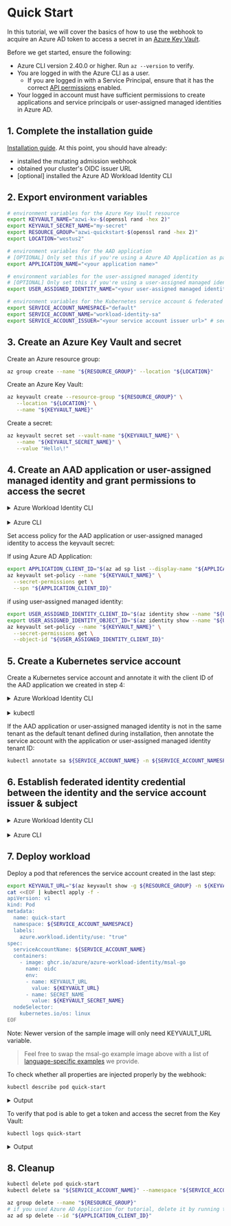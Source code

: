 # Quick Start

<!-- toc -->

In this tutorial, we will cover the basics of how to use the webhook to acquire an Azure AD token to access a secret in an [Azure Key Vault][1].

Before we get started, ensure the following:

* Azure CLI version 2.40.0 or higher. Run `az --version` to verify.
*  You are logged in with the Azure CLI as a user.
   *  If you are logged in with a Service Principal, ensure that it has the correct [API permissions][14] enabled.
*  Your logged in account must have sufficient permissions to create applications and service principals or user-assigned managed identities in Azure AD.

## 1. Complete the installation guide

[Installation guide][13]. At this point, you should have already:
- installed the mutating admission webhook
- obtained your cluster's OIDC issuer URL
- [optional] installed the Azure AD Workload Identity CLI

## 2. Export environment variables

```bash
# environment variables for the Azure Key Vault resource
export KEYVAULT_NAME="azwi-kv-$(openssl rand -hex 2)"
export KEYVAULT_SECRET_NAME="my-secret"
export RESOURCE_GROUP="azwi-quickstart-$(openssl rand -hex 2)"
export LOCATION="westus2"

# environment variables for the AAD application
# [OPTIONAL] Only set this if you're using a Azure AD Application as part of this tutorial
export APPLICATION_NAME="<your application name>"

# environment variables for the user-assigned managed identity
# [OPTIONAL] Only set this if you're using a user-assigned managed identity as part of this tutorial
export USER_ASSIGNED_IDENTITY_NAME="<your user-assigned managed identity name>"

# environment variables for the Kubernetes service account & federated identity credential
export SERVICE_ACCOUNT_NAMESPACE="default"
export SERVICE_ACCOUNT_NAME="workload-identity-sa"
export SERVICE_ACCOUNT_ISSUER="<your service account issuer url>" # see section 1.1 on how to get the service account issuer url
```

## 3. Create an Azure Key Vault and secret

Create an Azure resource group:

```bash
az group create --name "${RESOURCE_GROUP}" --location "${LOCATION}"
```

Create an Azure Key Vault:

```bash
az keyvault create --resource-group "${RESOURCE_GROUP}" \
   --location "${LOCATION}" \
   --name "${KEYVAULT_NAME}"
```

Create a secret:

```bash
az keyvault secret set --vault-name "${KEYVAULT_NAME}" \
   --name "${KEYVAULT_SECRET_NAME}" \
   --value "Hello\!"
```

## 4. Create an AAD application or user-assigned managed identity and grant permissions to access the secret

<details>
<summary>Azure Workload Identity CLI</summary>

> NOTE: `azwi` currently only supports Azure AD Applications. If you want to use a user-assigned managed identity, skip this section and follow the steps in the Azure CLI section.

```bash
azwi serviceaccount create phase app --aad-application-name "${APPLICATION_NAME}"
```

<details>
<summary>Output</summary>

```
INFO[0000] No subscription provided, using selected subscription from Azure CLI: REDACTED
INFO[0005] [aad-application] created an AAD application  clientID=REDACTED name=azwi-test objectID=REDACTED
WARN[0005] --service-principal-name not specified, falling back to AAD application name
INFO[0005] [aad-application] created service principal   clientID=REDACTED name=azwi-test objectID=REDACTED
```

</details>

</details>

<br>

<details>
<summary>Azure CLI</summary>

```bash
# create an AAD application if using Azure AD Application for this tutorial
az ad sp create-for-rbac --name "${APPLICATION_NAME}"
```

```bash
# create a user-assigned managed identity if using user-assigned managed identity for this tutorial
az identity create --name "${USER_ASSIGNED_IDENTITY_NAME}" --resource-group "${RESOURCE_GROUP}"
```

</details>

Set access policy for the AAD application or user-assigned managed identity to access the keyvault secret:

If using Azure AD Application:

```bash
export APPLICATION_CLIENT_ID="$(az ad sp list --display-name "${APPLICATION_NAME}" --query '[0].appId' -otsv)"
az keyvault set-policy --name "${KEYVAULT_NAME}" \
  --secret-permissions get \
  --spn "${APPLICATION_CLIENT_ID}"
```

if using user-assigned managed identity:

```bash
export USER_ASSIGNED_IDENTITY_CLIENT_ID="$(az identity show --name "${USER_ASSIGNED_IDENTITY_NAME}" --resource-group "${RESOURCE_GROUP}" --query 'clientId' -otsv)"
export USER_ASSIGNED_IDENTITY_OBJECT_ID="$(az identity show --name "${USER_ASSIGNED_IDENTITY_NAME}" --resource-group "${RESOURCE_GROUP}" --query 'principalId' -otsv)"
az keyvault set-policy --name "${KEYVAULT_NAME}" \
  --secret-permissions get \
  --object-id "${USER_ASSIGNED_IDENTITY_CLIENT_ID}"
```

## 5. Create a Kubernetes service account

Create a Kubernetes service account and annotate it with the client ID of the AAD application we created in step 4:

<details>
<summary>Azure Workload Identity CLI</summary>

> NOTE: `azwi` currently only supports Azure AD Applications. If you want to use a user-assigned managed identity, skip this section and follow the steps in the `kubectl` section.

```bash
azwi serviceaccount create phase sa \
  --aad-application-name "${APPLICATION_NAME}" \
  --service-account-namespace "${SERVICE_ACCOUNT_NAMESPACE}" \
  --service-account-name "${SERVICE_ACCOUNT_NAME}"
```

<details>
<summary>Output</summary>

```
INFO[0000] No subscription provided, using selected subscription from Azure CLI: REDACTED
INFO[0002] [service-account] created Kubernetes service account  name=workload-identity-sa namespace=default
```

</details>

</details>

<br>

<details>
<summary>kubectl</summary>

```bash
cat <<EOF | kubectl apply -f -
apiVersion: v1
kind: ServiceAccount
metadata:
  annotations:
    azure.workload.identity/client-id: ${APPLICATION_CLIENT_ID:-$USER_ASSIGNED_IDENTITY_CLIENT_ID}
  labels:
    azure.workload.identity/use: "true"
  name: ${SERVICE_ACCOUNT_NAME}
  namespace: ${SERVICE_ACCOUNT_NAMESPACE}
EOF
```

<details>
<summary>Output</summary>

```bash
serviceaccount/workload-identity-sa created
```

</details>

</details>

If the AAD application or user-assigned managed identity is not in the same tenant as the default tenant defined during installation, then annotate the service account with the application or user-assigned managed identity tenant ID:

```bash
kubectl annotate sa ${SERVICE_ACCOUNT_NAME} -n ${SERVICE_ACCOUNT_NAMESPACE} azure.workload.identity/tenant-id="${APPLICATION_OR_USER_ASSIGNED_IDENTITY_TENANT_ID}" --overwrite
```

## 6. Establish federated identity credential between the identity and the service account issuer & subject

<details>
<summary>Azure Workload Identity CLI</summary>

> NOTE: `azwi` currently only supports Azure AD Applications. If you want to use a user-assigned managed identity, skip this section and follow the steps in the `Azure CLI` section.

```bash
azwi serviceaccount create phase federated-identity \
  --aad-application-name "${APPLICATION_NAME}" \
  --service-account-namespace "${SERVICE_ACCOUNT_NAMESPACE}" \
  --service-account-name "${SERVICE_ACCOUNT_NAME}" \
  --service-account-issuer-url "${SERVICE_ACCOUNT_ISSUER}"
```

<details>
<summary>Output</summary>

```
INFO[0000] No subscription provided, using selected subscription from Azure CLI: REDACTED
INFO[0032] [federated-identity] added federated credential  objectID=REDACTED subject="system:serviceaccount:default:workload-identity-sa"
```

</details>

</details>

<br>

<details>
<summary>Azure CLI</summary>

If using Azure AD Application:

```bash
# Get the object ID of the AAD application
export APPLICATION_OBJECT_ID="$(az ad app show --id ${APPLICATION_CLIENT_ID} --query id -otsv)"
```

Add the federated identity credential:

```bash
cat <<EOF > params.json
{
  "name": "kubernetes-federated-credential",
  "issuer": "${SERVICE_ACCOUNT_ISSUER}",
  "subject": "system:serviceaccount:${SERVICE_ACCOUNT_NAMESPACE}:${SERVICE_ACCOUNT_NAME}",
  "description": "Kubernetes service account federated credential",
  "audiences": [
    "api://AzureADTokenExchange"
  ]
}
EOF

az ad app federated-credential create --id ${APPLICATION_OBJECT_ID} --parameters @params.json
```

If using user-assigned managed identity:

```bash
az identity federated-credential create \
  --name "kubernetes-federated-credential" \
  --identity-name "${USER_ASSIGNED_IDENTITY_NAME}" \
  --resource-group "${RESOURCE_GROUP}" \
  --issuer "${SERVICE_ACCOUNT_ISSUER}" \
  --subject "system:serviceaccount:${SERVICE_ACCOUNT_NAMESPACE}:${SERVICE_ACCOUNT_NAME}"
```

</details>

## 7. Deploy workload

Deploy a pod that references the service account created in the last step:

```bash
export KEYVAULT_URL="$(az keyvault show -g ${RESOURCE_GROUP} -n ${KEYVAULT_NAME} --query properties.vaultUri -o tsv)"
cat <<EOF | kubectl apply -f -
apiVersion: v1
kind: Pod
metadata:
  name: quick-start
  namespace: ${SERVICE_ACCOUNT_NAMESPACE}
  labels:
    azure.workload.identity/use: "true"
spec:
  serviceAccountName: ${SERVICE_ACCOUNT_NAME}
  containers:
    - image: ghcr.io/azure/azure-workload-identity/msal-go
      name: oidc
      env:
      - name: KEYVAULT_URL
        value: ${KEYVAULT_URL}
      - name: SECRET_NAME
        value: ${KEYVAULT_SECRET_NAME}
  nodeSelector:
    kubernetes.io/os: linux
EOF
```
Note: Newer version of the sample image will only need KEYVAULT_URL variable.

> Feel free to swap the msal-go example image above with a list of [language-specific examples](./topics/language-specific-examples/msal.md) we provide.

To check whether all properties are injected properly by the webhook:

```bash
kubectl describe pod quick-start
```

<details>
<summary>Output</summary>

You can verify the following injected properties in the output:

| Environment variable         | Description                                                                        |
| ---------------------------- | ---------------------------------------------------------------------------------- |
| `AZURE_AUTHORITY_HOST`       | The Azure Active Directory (AAD) endpoint.                                         |
| `AZURE_CLIENT_ID`            | The client ID of the AAD application or user-assigned managed identity.            |
| `AZURE_TENANT_ID`            | The tenant ID of the registered AAD application or user-assigned managed identity. |
| `AZURE_FEDERATED_TOKEN_FILE` | The path of the projected service account token file.                              |

<br/>

| Volume mount                                         | Description                                           |
| ---------------------------------------------------- | ----------------------------------------------------- |
| `/var/run/secrets/azure/tokens/azure-identity-token` | The path of the projected service account token file. |

<br/>

| Volume                 | Description                           |
| ---------------------- | ------------------------------------- |
| `azure-identity-token` | The projected service account volume. |

```log
Name:         quick-start
Namespace:    default
Priority:     0
Node:         k8s-agentpool1-38097163-vmss000002/10.240.0.34
Start Time:   Wed, 13 Oct 2021 15:49:25 -0700
Labels:       <none>
Annotations:  <none>
Status:       Running
IP:           10.240.0.55
IPs:
  IP:  10.240.0.55
Containers:
  oidc:
    Container ID:   containerd://f425e89eef9aa3a62eb51a3daa5af8c06d8a59baa79c4e4dbb1887aea2647048
    Image:          ghcr.io/azure/azure-workload-identity/msal-go:latest
    Image ID:       ghcr.io/azure/azure-workload-identity/msal-go@sha256:84421aeea707ce66ade0891d9fcd3bb3f7bbd5dd3f810caced0acd315dcf8751
    Port:           <none>
    Host Port:      <none>
    State:          Running
      Started:      Wed, 13 Oct 2021 15:49:29 -0700
    Ready:          True
    Restart Count:  0
    Environment:
      KEYVAULT_URL:               ${KEYVAULT_URL}
      SECRET_NAME:                ${KEYVAULT_SECRET_NAME}
      AZURE_AUTHORITY_HOST:       (Injected by the webhook)
      AZURE_CLIENT_ID:            (Injected by the webhook)
      AZURE_TENANT_ID:            (Injected by the webhook)
      AZURE_FEDERATED_TOKEN_FILE: (Injected by the webhook)
    Mounts:
      /var/run/secrets/kubernetes.io/serviceaccount from kube-api-access-844ns (ro)
      /var/run/secrets/azure/tokens from azure-identity-token (ro) (Injected by the webhook)
Conditions:
  Type              Status
  Initialized       True
  Ready             True
  ContainersReady   True
  PodScheduled      True
Volumes:
  kube-api-access-844ns:
    Type:                    Projected (a volume that contains injected data from multiple sources)
    TokenExpirationSeconds:  3607
    ConfigMapName:           kube-root-ca.crt
    ConfigMapOptional:       <nil>
    DownwardAPI:             true
  azure-identity-token: (Injected by the webhook)
    Type:                    Projected (a volume that contains injected data from multiple sources)
    TokenExpirationSeconds:  3600
QoS Class:                   BestEffort
Node-Selectors:              kubernetes.io/os=linux
Tolerations:                 node.kubernetes.io/not-ready:NoExecute op=Exists for 300s
                             node.kubernetes.io/unreachable:NoExecute op=Exists for 300s
Events:
  Type    Reason     Age   From               Message
  ----    ------     ----  ----               -------
  Normal  Scheduled  19s   default-scheduler  Successfully assigned oidc/quick-start to k8s-agentpool1-38097163-vmss000002
  Normal  Pulling    18s   kubelet            Pulling image "ghcr.io/azure/azure-workload-identity/msal-go:latest"
  Normal  Pulled     16s   kubelet            Successfully pulled image "ghcr.io/azure/azure-workload-identity/msal-go:latest" in 1.987165801s
  Normal  Created    15s   kubelet            Created container oidc
  Normal  Started    15s   kubelet            Started container oidc
```

</details>

To verify that pod is able to get a token and access the secret from the Key Vault:

```bash
kubectl logs quick-start
```

<details>
<summary>Output</summary>

If successful, the log output would be similar to the following output:

```bash
I1013 22:49:29.872708       1 main.go:30] "successfully got secret" secret="Hello!"
```

</details>

## 8. Cleanup

```bash
kubectl delete pod quick-start
kubectl delete sa "${SERVICE_ACCOUNT_NAME}" --namespace "${SERVICE_ACCOUNT_NAMESPACE}"

az group delete --name "${RESOURCE_GROUP}"
# if you used Azure AD Application for tutorial, delete it by running the following command
az ad sp delete --id "${APPLICATION_CLIENT_ID}"
```

[1]: https://azure.microsoft.com/en-us/services/key-vault/

[2]: https://kubernetes.io/docs/tasks/tools/

[3]: https://kind.sigs.k8s.io/docs/user/quick-start/#installation

[4]: https://www.docker.com/

[5]: https://azure.microsoft.com/en-us/

[6]: https://docs.microsoft.com/en-us/cli/azure/install-azure-cli

[7]: https://github.com/Azure/azure-workload-identity/blob/1cb9d78159458b0c820c9c08fadf967833c8cdb4/deploy/azure-wi-webhook.yaml#L103-L104

[8]: https://portal.azure.com/#cloudshell/

[9]: ./topics/managed-clusters.md

[10]: ./topics/self-managed-clusters.md

[11]: ../installation.md#helm

[12]: ../installation.md#deployment-yaml

[13]: ./installation.md

[14]: ./known-issues.md#user-tried-to-log-in-to-a-device-from-a-platform-unknown-thats-currently-not-supported-through-conditional-access-policy
